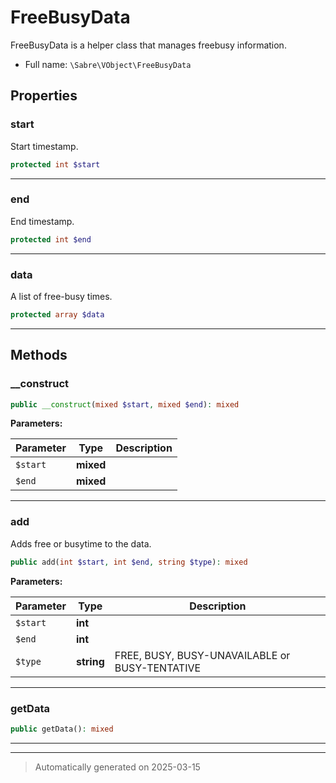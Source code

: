 
# FreeBusyData

FreeBusyData is a helper class that manages freebusy information.



* Full name: `\Sabre\VObject\FreeBusyData`



## Properties


### start

Start timestamp.

```php
protected int $start
```






***

### end

End timestamp.

```php
protected int $end
```






***

### data

A list of free-busy times.

```php
protected array $data
```






***

## Methods


### __construct



```php
public __construct(mixed $start, mixed $end): mixed
```








**Parameters:**

| Parameter | Type | Description |
|-----------|------|-------------|
| `$start` | **mixed** |  |
| `$end` | **mixed** |  |





***

### add

Adds free or busytime to the data.

```php
public add(int $start, int $end, string $type): mixed
```








**Parameters:**

| Parameter | Type | Description |
|-----------|------|-------------|
| `$start` | **int** |  |
| `$end` | **int** |  |
| `$type` | **string** | FREE, BUSY, BUSY-UNAVAILABLE or BUSY-TENTATIVE |





***

### getData



```php
public getData(): mixed
```












***


***
> Automatically generated on 2025-03-15
